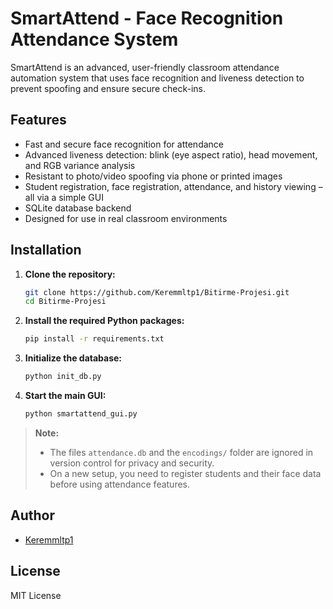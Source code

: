 # SmartAttend - Face Recognition Attendance System

SmartAttend is an advanced, user-friendly classroom attendance automation system that uses face recognition and liveness detection to prevent spoofing and ensure secure check-ins.

## Features

- Fast and secure face recognition for attendance
- Advanced liveness detection: blink (eye aspect ratio), head movement, and RGB variance analysis
- Resistant to photo/video spoofing via phone or printed images
- Student registration, face registration, attendance, and history viewing – all via a simple GUI
- SQLite database backend
- Designed for use in real classroom environments

## Installation

1. **Clone the repository:**
    ```sh
    git clone https://github.com/Keremmltp1/Bitirme-Projesi.git
    cd Bitirme-Projesi
    ```

2. **Install the required Python packages:**
    ```sh
    pip install -r requirements.txt
    ```

3. **Initialize the database:**
    ```sh
    python init_db.py
    ```

4. **Start the main GUI:**
    ```sh
    python smartattend_gui.py
    ```

> **Note:**  
> - The files `attendance.db` and the `encodings/` folder are ignored in version control for privacy and security.  
> - On a new setup, you need to register students and their face data before using attendance features.

## Author

- [Keremmltp1](https://github.com/Keremmltp1)

## License

MIT License
